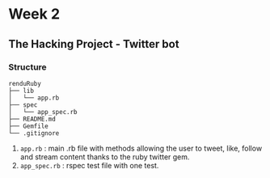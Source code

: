 # Week 2

## The Hacking Project - Twitter bot

### Structure

```
renduRuby
├── lib
│   └── app.rb
├── spec
│   └── app_spec.rb
├── README.md
├── Gemfile
└── .gitignore
```

1. `app.rb` : main .rb file with methods allowing the user to tweet, like, follow and stream content thanks to the ruby twitter gem.
2. `app_spec.rb` : rspec test file with one test.
